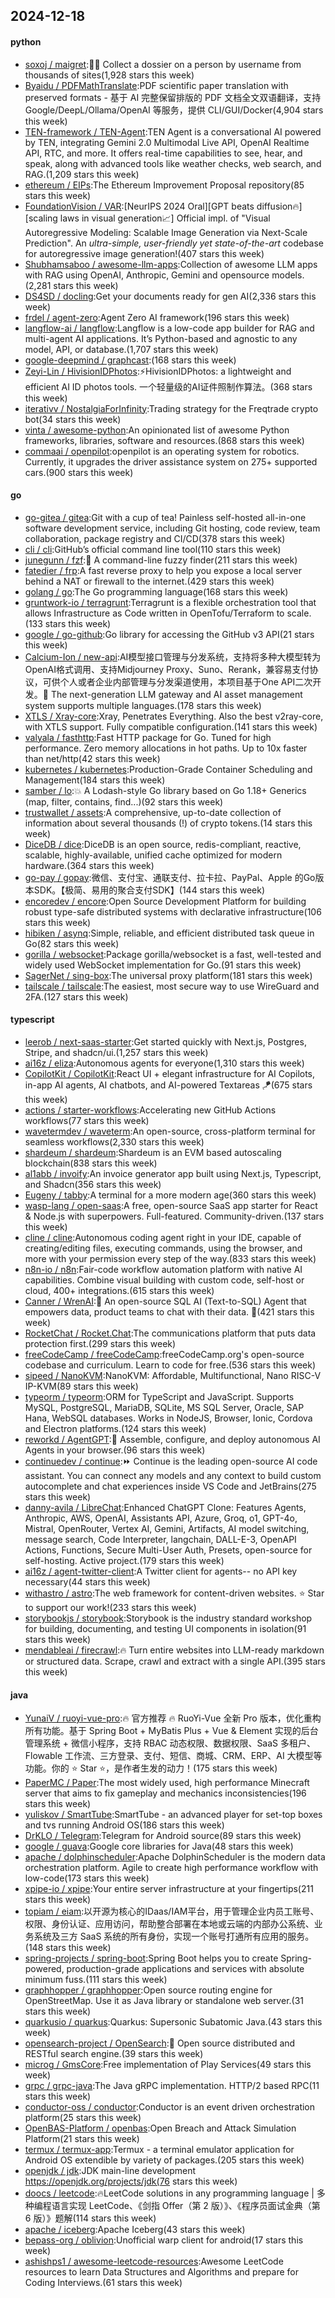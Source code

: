 ## 2024-12-18

#### python
* [soxoj / maigret](https://github.com/soxoj/maigret):🕵️‍♂️ Collect a dossier on a person by username from thousands of sites(1,928 stars this week)
* [Byaidu / PDFMathTranslate](https://github.com/Byaidu/PDFMathTranslate):PDF scientific paper translation with preserved formats - 基于 AI 完整保留排版的 PDF 文档全文双语翻译，支持 Google/DeepL/Ollama/OpenAI 等服务，提供 CLI/GUI/Docker(4,904 stars this week)
* [TEN-framework / TEN-Agent](https://github.com/TEN-framework/TEN-Agent):TEN Agent is a conversational AI powered by TEN, integrating Gemini 2.0 Multimodal Live API, OpenAI Realtime API, RTC, and more. It offers real-time capabilities to see, hear, and speak, along with advanced tools like weather checks, web search, and RAG.(1,209 stars this week)
* [ethereum / EIPs](https://github.com/ethereum/EIPs):The Ethereum Improvement Proposal repository(85 stars this week)
* [FoundationVision / VAR](https://github.com/FoundationVision/VAR):[NeurIPS 2024 Oral][GPT beats diffusion🔥] [scaling laws in visual generation📈] Official impl. of "Visual Autoregressive Modeling: Scalable Image Generation via Next-Scale Prediction". An *ultra-simple, user-friendly yet state-of-the-art* codebase for autoregressive image generation!(407 stars this week)
* [Shubhamsaboo / awesome-llm-apps](https://github.com/Shubhamsaboo/awesome-llm-apps):Collection of awesome LLM apps with RAG using OpenAI, Anthropic, Gemini and opensource models.(2,281 stars this week)
* [DS4SD / docling](https://github.com/DS4SD/docling):Get your documents ready for gen AI(2,336 stars this week)
* [frdel / agent-zero](https://github.com/frdel/agent-zero):Agent Zero AI framework(196 stars this week)
* [langflow-ai / langflow](https://github.com/langflow-ai/langflow):Langflow is a low-code app builder for RAG and multi-agent AI applications. It’s Python-based and agnostic to any model, API, or database.(1,707 stars this week)
* [google-deepmind / graphcast](https://github.com/google-deepmind/graphcast):(168 stars this week)
* [Zeyi-Lin / HivisionIDPhotos](https://github.com/Zeyi-Lin/HivisionIDPhotos):⚡️HivisionIDPhotos: a lightweight and efficient AI ID photos tools. 一个轻量级的AI证件照制作算法。(368 stars this week)
* [iterativv / NostalgiaForInfinity](https://github.com/iterativv/NostalgiaForInfinity):Trading strategy for the Freqtrade crypto bot(34 stars this week)
* [vinta / awesome-python](https://github.com/vinta/awesome-python):An opinionated list of awesome Python frameworks, libraries, software and resources.(868 stars this week)
* [commaai / openpilot](https://github.com/commaai/openpilot):openpilot is an operating system for robotics. Currently, it upgrades the driver assistance system on 275+ supported cars.(900 stars this week)

#### go
* [go-gitea / gitea](https://github.com/go-gitea/gitea):Git with a cup of tea! Painless self-hosted all-in-one software development service, including Git hosting, code review, team collaboration, package registry and CI/CD(378 stars this week)
* [cli / cli](https://github.com/cli/cli):GitHub’s official command line tool(110 stars this week)
* [junegunn / fzf](https://github.com/junegunn/fzf):🌸 A command-line fuzzy finder(211 stars this week)
* [fatedier / frp](https://github.com/fatedier/frp):A fast reverse proxy to help you expose a local server behind a NAT or firewall to the internet.(429 stars this week)
* [golang / go](https://github.com/golang/go):The Go programming language(168 stars this week)
* [gruntwork-io / terragrunt](https://github.com/gruntwork-io/terragrunt):Terragrunt is a flexible orchestration tool that allows Infrastructure as Code written in OpenTofu/Terraform to scale.(133 stars this week)
* [google / go-github](https://github.com/google/go-github):Go library for accessing the GitHub v3 API(21 stars this week)
* [Calcium-Ion / new-api](https://github.com/Calcium-Ion/new-api):AI模型接口管理与分发系统，支持将多种大模型转为OpenAI格式调用、支持Midjourney Proxy、Suno、Rerank，兼容易支付协议，可供个人或者企业内部管理与分发渠道使用，本项目基于One API二次开发。🍥 The next-generation LLM gateway and AI asset management system supports multiple languages.(178 stars this week)
* [XTLS / Xray-core](https://github.com/XTLS/Xray-core):Xray, Penetrates Everything. Also the best v2ray-core, with XTLS support. Fully compatible configuration.(141 stars this week)
* [valyala / fasthttp](https://github.com/valyala/fasthttp):Fast HTTP package for Go. Tuned for high performance. Zero memory allocations in hot paths. Up to 10x faster than net/http(42 stars this week)
* [kubernetes / kubernetes](https://github.com/kubernetes/kubernetes):Production-Grade Container Scheduling and Management(184 stars this week)
* [samber / lo](https://github.com/samber/lo):💥 A Lodash-style Go library based on Go 1.18+ Generics (map, filter, contains, find...)(92 stars this week)
* [trustwallet / assets](https://github.com/trustwallet/assets):A comprehensive, up-to-date collection of information about several thousands (!) of crypto tokens.(14 stars this week)
* [DiceDB / dice](https://github.com/DiceDB/dice):DiceDB is an open source, redis-compliant, reactive, scalable, highly-available, unified cache optimized for modern hardware.(364 stars this week)
* [go-pay / gopay](https://github.com/go-pay/gopay):微信、支付宝、通联支付、拉卡拉、PayPal、Apple 的Go版本SDK。【极简、易用的聚合支付SDK】(144 stars this week)
* [encoredev / encore](https://github.com/encoredev/encore):Open Source Development Platform for building robust type-safe distributed systems with declarative infrastructure(106 stars this week)
* [hibiken / asynq](https://github.com/hibiken/asynq):Simple, reliable, and efficient distributed task queue in Go(82 stars this week)
* [gorilla / websocket](https://github.com/gorilla/websocket):Package gorilla/websocket is a fast, well-tested and widely used WebSocket implementation for Go.(91 stars this week)
* [SagerNet / sing-box](https://github.com/SagerNet/sing-box):The universal proxy platform(181 stars this week)
* [tailscale / tailscale](https://github.com/tailscale/tailscale):The easiest, most secure way to use WireGuard and 2FA.(127 stars this week)

#### typescript
* [leerob / next-saas-starter](https://github.com/leerob/next-saas-starter):Get started quickly with Next.js, Postgres, Stripe, and shadcn/ui.(1,257 stars this week)
* [ai16z / eliza](https://github.com/ai16z/eliza):Autonomous agents for everyone(1,310 stars this week)
* [CopilotKit / CopilotKit](https://github.com/CopilotKit/CopilotKit):React UI + elegant infrastructure for AI Copilots, in-app AI agents, AI chatbots, and AI-powered Textareas 🪁(675 stars this week)
* [actions / starter-workflows](https://github.com/actions/starter-workflows):Accelerating new GitHub Actions workflows(77 stars this week)
* [wavetermdev / waveterm](https://github.com/wavetermdev/waveterm):An open-source, cross-platform terminal for seamless workflows(2,330 stars this week)
* [shardeum / shardeum](https://github.com/shardeum/shardeum):Shardeum is an EVM based autoscaling blockchain(838 stars this week)
* [al1abb / invoify](https://github.com/al1abb/invoify):An invoice generator app built using Next.js, Typescript, and Shadcn(356 stars this week)
* [Eugeny / tabby](https://github.com/Eugeny/tabby):A terminal for a more modern age(360 stars this week)
* [wasp-lang / open-saas](https://github.com/wasp-lang/open-saas):A free, open-source SaaS app starter for React & Node.js with superpowers. Full-featured. Community-driven.(137 stars this week)
* [cline / cline](https://github.com/cline/cline):Autonomous coding agent right in your IDE, capable of creating/editing files, executing commands, using the browser, and more with your permission every step of the way.(833 stars this week)
* [n8n-io / n8n](https://github.com/n8n-io/n8n):Fair-code workflow automation platform with native AI capabilities. Combine visual building with custom code, self-host or cloud, 400+ integrations.(615 stars this week)
* [Canner / WrenAI](https://github.com/Canner/WrenAI):🚀 An open-source SQL AI (Text-to-SQL) Agent that empowers data, product teams to chat with their data. 🤘(421 stars this week)
* [RocketChat / Rocket.Chat](https://github.com/RocketChat/Rocket.Chat):The communications platform that puts data protection first.(299 stars this week)
* [freeCodeCamp / freeCodeCamp](https://github.com/freeCodeCamp/freeCodeCamp):freeCodeCamp.org's open-source codebase and curriculum. Learn to code for free.(536 stars this week)
* [sipeed / NanoKVM](https://github.com/sipeed/NanoKVM):NanoKVM: Affordable, Multifunctional, Nano RISC-V IP-KVM(89 stars this week)
* [typeorm / typeorm](https://github.com/typeorm/typeorm):ORM for TypeScript and JavaScript. Supports MySQL, PostgreSQL, MariaDB, SQLite, MS SQL Server, Oracle, SAP Hana, WebSQL databases. Works in NodeJS, Browser, Ionic, Cordova and Electron platforms.(124 stars this week)
* [reworkd / AgentGPT](https://github.com/reworkd/AgentGPT):🤖 Assemble, configure, and deploy autonomous AI Agents in your browser.(96 stars this week)
* [continuedev / continue](https://github.com/continuedev/continue):⏩ Continue is the leading open-source AI code assistant. You can connect any models and any context to build custom autocomplete and chat experiences inside VS Code and JetBrains(275 stars this week)
* [danny-avila / LibreChat](https://github.com/danny-avila/LibreChat):Enhanced ChatGPT Clone: Features Agents, Anthropic, AWS, OpenAI, Assistants API, Azure, Groq, o1, GPT-4o, Mistral, OpenRouter, Vertex AI, Gemini, Artifacts, AI model switching, message search, Code Interpreter, langchain, DALL-E-3, OpenAPI Actions, Functions, Secure Multi-User Auth, Presets, open-source for self-hosting. Active project.(179 stars this week)
* [ai16z / agent-twitter-client](https://github.com/ai16z/agent-twitter-client):A Twitter client for agents-- no API key necessary(44 stars this week)
* [withastro / astro](https://github.com/withastro/astro):The web framework for content-driven websites. ⭐️ Star to support our work!(233 stars this week)
* [storybookjs / storybook](https://github.com/storybookjs/storybook):Storybook is the industry standard workshop for building, documenting, and testing UI components in isolation(91 stars this week)
* [mendableai / firecrawl](https://github.com/mendableai/firecrawl):🔥 Turn entire websites into LLM-ready markdown or structured data. Scrape, crawl and extract with a single API.(395 stars this week)

#### java
* [YunaiV / ruoyi-vue-pro](https://github.com/YunaiV/ruoyi-vue-pro):🔥 官方推荐 🔥 RuoYi-Vue 全新 Pro 版本，优化重构所有功能。基于 Spring Boot + MyBatis Plus + Vue & Element 实现的后台管理系统 + 微信小程序，支持 RBAC 动态权限、数据权限、SaaS 多租户、Flowable 工作流、三方登录、支付、短信、商城、CRM、ERP、AI 大模型等功能。你的 ⭐️ Star ⭐️，是作者生发的动力！(175 stars this week)
* [PaperMC / Paper](https://github.com/PaperMC/Paper):The most widely used, high performance Minecraft server that aims to fix gameplay and mechanics inconsistencies(196 stars this week)
* [yuliskov / SmartTube](https://github.com/yuliskov/SmartTube):SmartTube - an advanced player for set-top boxes and tvs running Android OS(186 stars this week)
* [DrKLO / Telegram](https://github.com/DrKLO/Telegram):Telegram for Android source(89 stars this week)
* [google / guava](https://github.com/google/guava):Google core libraries for Java(48 stars this week)
* [apache / dolphinscheduler](https://github.com/apache/dolphinscheduler):Apache DolphinScheduler is the modern data orchestration platform. Agile to create high performance workflow with low-code(173 stars this week)
* [xpipe-io / xpipe](https://github.com/xpipe-io/xpipe):Your entire server infrastructure at your fingertips(211 stars this week)
* [topiam / eiam](https://github.com/topiam/eiam):以开源为核心的IDaas/IAM平台，用于管理企业内员工账号、权限、身份认证、应用访问，帮助整合部署在本地或云端的内部办公系统、业务系统及三方 SaaS 系统的所有身份，实现一个账号打通所有应用的服务。(148 stars this week)
* [spring-projects / spring-boot](https://github.com/spring-projects/spring-boot):Spring Boot helps you to create Spring-powered, production-grade applications and services with absolute minimum fuss.(111 stars this week)
* [graphhopper / graphhopper](https://github.com/graphhopper/graphhopper):Open source routing engine for OpenStreetMap. Use it as Java library or standalone web server.(31 stars this week)
* [quarkusio / quarkus](https://github.com/quarkusio/quarkus):Quarkus: Supersonic Subatomic Java.(43 stars this week)
* [opensearch-project / OpenSearch](https://github.com/opensearch-project/OpenSearch):🔎 Open source distributed and RESTful search engine.(39 stars this week)
* [microg / GmsCore](https://github.com/microg/GmsCore):Free implementation of Play Services(49 stars this week)
* [grpc / grpc-java](https://github.com/grpc/grpc-java):The Java gRPC implementation. HTTP/2 based RPC(11 stars this week)
* [conductor-oss / conductor](https://github.com/conductor-oss/conductor):Conductor is an event driven orchestration platform(25 stars this week)
* [OpenBAS-Platform / openbas](https://github.com/OpenBAS-Platform/openbas):Open Breach and Attack Simulation Platform(21 stars this week)
* [termux / termux-app](https://github.com/termux/termux-app):Termux - a terminal emulator application for Android OS extendible by variety of packages.(205 stars this week)
* [openjdk / jdk](https://github.com/openjdk/jdk):JDK main-line development https://openjdk.org/projects/jdk(76 stars this week)
* [doocs / leetcode](https://github.com/doocs/leetcode):🔥LeetCode solutions in any programming language | 多种编程语言实现 LeetCode、《剑指 Offer（第 2 版）》、《程序员面试金典（第 6 版）》题解(114 stars this week)
* [apache / iceberg](https://github.com/apache/iceberg):Apache Iceberg(43 stars this week)
* [bepass-org / oblivion](https://github.com/bepass-org/oblivion):Unofficial warp client for android(17 stars this week)
* [ashishps1 / awesome-leetcode-resources](https://github.com/ashishps1/awesome-leetcode-resources):Awesome LeetCode resources to learn Data Structures and Algorithms and prepare for Coding Interviews.(61 stars this week)
